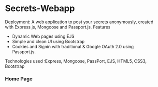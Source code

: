 # Secrets-Webapp
Deployment: 
A web application to post your secrets anonymously, created with Express.js, Mongoose and Passport.js.
Features
* Dynamic Web pages using EJS
* Simple and clean UI using Bootstrap
* Cookies and Signin with traditional & Google OAuth 2.0 using Passport.js.

Technologies used :Express, Mongoose, PassPort, EJS, HTML5, CSS3, Bootstrap 

### Home Page